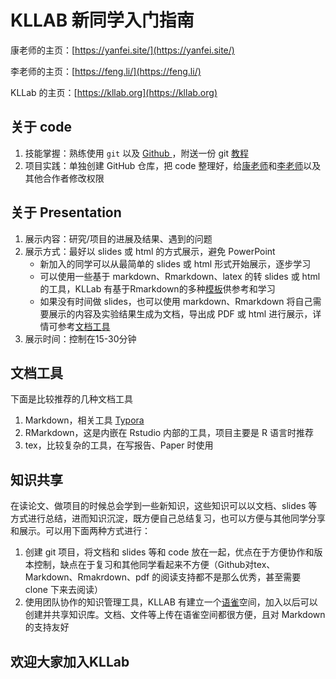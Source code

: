 # KLLAB 新同学入门指南

康老师的主页：[https://yanfei.site/](https://yanfei.site/)

李老师的主页：[https://feng.li/](https://feng.li/)

KLLab 的主页：[https://kllab.org](https://kllab.org)

## 关于 code


1. 技能掌握：熟练使用 `git` 以及 [Github ](https://github.com/)，附送一份 git [教程](https://www.liaoxuefeng.com/wiki/896043488029600)
2. 项目实践：单独创建 GitHub 仓库，把 code 整理好，给[康老师](https://github.com/ykang/)和[李老师](https://github.com/feng-li)以及其他合作者修改权限

## 关于 Presentation


1. 展示内容：研究/项目的进展及结果、遇到的问题
1. 展示方式：最好以 slides 或 html 的方式展示，避免 PowerPoint
   - 新加入的同学可以从最简单的 slides 或 html 形式开始展示，逐步学习
   - 可以使用一些基于 markdown、Rmarkdown、latex 的转 slides 或 html 的工具，KLLab 有基于Rmarkdown的多种[模板](https://github.com/kl-lab/KLLabTemplates)供参考和学习
   - 如果没有时间做 slides，也可以使用 markdown、Rmarkdown 将自己需要展示的内容及实验结果生成为文档，导出成 PDF 或 html 进行展示，详情可参考[文档工具](#be4573bf)
3. 展示时间：控制在15-30分钟

## 文档工具


下面是比较推荐的几种文档工具

1. Markdown，相关工具 [Typora](typora.io)
2. RMarkdown，这是内嵌在 Rstudio 内部的工具，项目主要是 R 语言时推荐
3. tex，比较复杂的工具，在写报告、Paper 时使用


## 知识共享

在读论文、做项目的时候总会学到一些新知识，这些知识可以以文档、slides 等方式进行总结，进而知识沉淀，既方便自己总结复习，也可以方便与其他同学分享和展示。可以用下面两种方式进行：


1. 创建 git 项目，将文档和 slides 等和 code 放在一起，优点在于方便协作和版本控制，缺点在于复习和其他同学看起来不方便（Github对tex、Markdown、Rmakrdown、pdf 的阅读支持都不是那么优秀，甚至需要 clone 下来去阅读）
1. 使用团队协作的知识管理工具，KLLAB 有建立一个[语雀](http://yuque.com)空间，加入以后可以创建并共享知识库。文档、文件等上传在语雀空间都很方便，且对 Markdown 的支持友好

## 欢迎大家加入KLLab

